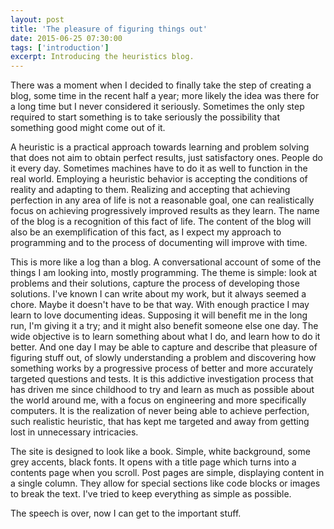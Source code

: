 ```yaml
---
layout: post
title: 'The pleasure of figuring things out'
date: 2015-06-25 07:30:00
tags: ['introduction']
excerpt: Introducing the heuristics blog.
---
```

There was a moment when I decided to finally take the step of creating a blog, some time in the recent half a year; more likely the idea was there for a long time but I never considered it seriously. Sometimes the only step required to start something is to take seriously the possibility that something good might come out of it.

A heuristic is a practical approach towards learning and problem solving that does not aim to obtain perfect results, just satisfactory ones. People do it every day. Sometimes machines have to do it as well to function in the real world. Employing a heuristic behavior is accepting the conditions of reality and adapting to them. Realizing and accepting that achieving perfection in any area of life is not a reasonable goal, one can realistically focus on achieving progressively improved results as they learn. The name of the blog is a recognition of this fact of life. The content of the blog will also be an exemplification of this fact, as I expect my approach to programming and to the process of documenting  will improve with time.

This is more like a log than a blog. A conversational account of some of the things I am looking into, mostly programming. The theme is simple: look at problems and their solutions, capture the process of developing those solutions. I've known I can write about my work, but it always seemed a chore. Maybe it doesn't have to be that way. With enough practice I may learn to love documenting ideas. Supposing it will benefit me in the long run, I'm giving it a try; and it might also benefit someone else one day. The wide objective is to learn something about what I do, and learn how to do it better. And one day I may be able to capture and describe that pleasure of figuring stuff out, of slowly understanding a problem and discovering how something works by a progressive process of better and more accurately targeted questions and tests. It is this addictive investigation process that has driven me since childhood to try and learn as much as possible about the world around me, with a focus on engineering and more specifically computers. It is the realization of never being able to achieve perfection, such realistic heuristic, that has kept me targeted and away from getting lost in unnecessary intricacies.

The site is designed to look like a book. Simple, white background, some grey accents, black fonts. It opens with a title page which turns into a contents page when you scroll. Post pages are simple, displaying content in a single column. They allow for special sections like code blocks or images to break the text. I've tried to keep everything as simple as possible.

The speech is over, now I can get to the important stuff.
